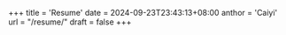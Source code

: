 +++
title = 'Resume'
date = 2024-09-23T23:43:13+08:00
anthor = 'Caiyi'
url = "/resume/"
draft = false
+++

